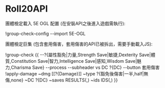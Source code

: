 # Roll20API
團體檢定載入 5E OGL 配置 (在安裝API之後進入遊戲需執行):

!group-check-config --import 5E-OGL

團體檢定巨集 (包含套用傷害，套用傷害的API已被拆出，需要手動載入JS):

!group-check {{ --?{屬性豁免|力量,Strength Save|敏捷,Dexterity Save|體質,Constitution Save|智力,Intelligence Save|感知,Wisdom Save|魅力,Charisma Save} --process --subheader vs DC ?{DC} --button 套用傷害 !apply-damage ~dmg [[?{Damage}]] ~type ?{豁免後傷害|一半,half|無傷,none} ~DC ?{DC} ~saves RESULTS(,) ~ids IDS(,) }}
